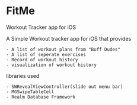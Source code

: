 # FitMe
Workout Tracker app for iOS


  A Simple Workout tracker app for iOS that provides
    
    - A list of workout plans from "Buff Dudes"
    - A list of seperate exercises
    - Record of workout history
    - visualization of workout history


  libraries used
  
    - SWRevealViewController(slide out menu bar)
    - MGSwipeTableCell
    - Realm Database Framework
    
